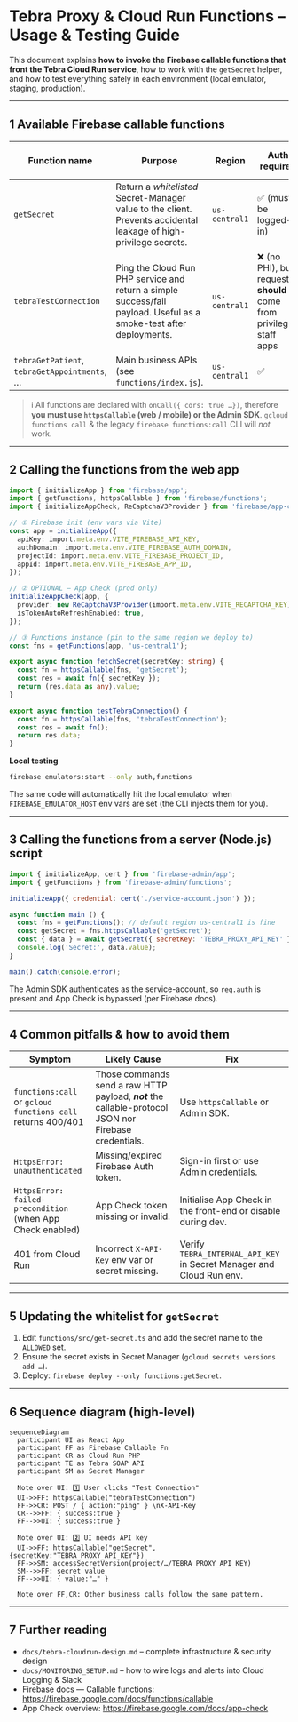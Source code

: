 # Tebra Proxy & Cloud Run Functions – Usage & Testing Guide

This document explains **how to invoke the Firebase callable functions that front the Tebra Cloud Run service**, how to work with the `getSecret` helper, and how to test everything safely in each environment (local emulator, staging, production).

---
## 1  Available Firebase callable functions

| Function name | Purpose | Region | Auth required | App Check enforced |
|---------------|---------|--------|---------------|-------------------|
| `getSecret` | Return a _whitelisted_ Secret-Manager value to the client. Prevents accidental leakage of high-privilege secrets. | `us-central1` | ✅ (must be logged-in) | ✅ (can be disabled during local dev) |
| `tebraTestConnection` | Ping the Cloud Run PHP service and return a simple success/fail payload. Useful as a smoke-test after deployments. | `us-central1` | ❌ (no PHI), but requests **should** come from privileged staff apps |   |
| `tebraGetPatient`, `tebraGetAppointments`, … | Main business APIs (see `functions/index.js`). | `us-central1` | ✅ | ✅ |

> ℹ️  All functions are declared with `onCall({ cors: true …})`, therefore **you must use `httpsCallable` (web / mobile) or the Admin SDK**. `gcloud functions call` & the legacy `firebase functions:call` CLI will _not_ work.

---
## 2 Calling the functions from the web app

```ts
import { initializeApp } from 'firebase/app';
import { getFunctions, httpsCallable } from 'firebase/functions';
import { initializeAppCheck, ReCaptchaV3Provider } from 'firebase/app-check';

// ① Firebase init (env vars via Vite)
const app = initializeApp({
  apiKey: import.meta.env.VITE_FIREBASE_API_KEY,
  authDomain: import.meta.env.VITE_FIREBASE_AUTH_DOMAIN,
  projectId: import.meta.env.VITE_FIREBASE_PROJECT_ID,
  appId: import.meta.env.VITE_FIREBASE_APP_ID,
});

// ② OPTIONAL — App Check (prod only)
initializeAppCheck(app, {
  provider: new ReCaptchaV3Provider(import.meta.env.VITE_RECAPTCHA_KEY),
  isTokenAutoRefreshEnabled: true,
});

// ③ Functions instance (pin to the same region we deploy to)
const fns = getFunctions(app, 'us-central1');

export async function fetchSecret(secretKey: string) {
  const fn = httpsCallable(fns, 'getSecret');
  const res = await fn({ secretKey });
  return (res.data as any).value;
}

export async function testTebraConnection() {
  const fn = httpsCallable(fns, 'tebraTestConnection');
  const res = await fn();
  return res.data;
}
```

**Local testing**  
```bash
firebase emulators:start --only auth,functions
```
The same code will automatically hit the local emulator when `FIREBASE_EMULATOR_HOST` env vars are set (the CLI injects them for you).

---
## 3 Calling the functions from a server (Node.js) script

```js
import { initializeApp, cert } from 'firebase-admin/app';
import { getFunctions } from 'firebase-admin/functions';

initializeApp({ credential: cert('./service-account.json') });

async function main () {
  const fns = getFunctions(); // default region us-central1 is fine
  const getSecret = fns.httpsCallable('getSecret');
  const { data } = await getSecret({ secretKey: 'TEBRA_PROXY_API_KEY' });
  console.log('Secret:', data.value);
}

main().catch(console.error);
```
The Admin SDK authenticates as the service-account, so `req.auth` is present and App Check is bypassed (per Firebase docs).

---
## 4 Common pitfalls & how to avoid them

| Symptom | Likely Cause | Fix |
|---------|--------------|-----|
| `functions:call` or `gcloud functions call` returns 400/401 | Those commands send a raw HTTP payload, **_not_** the callable-protocol JSON nor Firebase credentials. | Use `httpsCallable` or Admin SDK. |
| `HttpsError: unauthenticated` | Missing/expired Firebase Auth token. | Sign-in first or use Admin credentials. |
| `HttpsError: failed-precondition` (when App Check enabled) | App Check token missing or invalid. | Initialise App Check in the front-end or disable during dev. |
| 401 from Cloud Run | Incorrect `X-API-Key` env var or secret missing. | Verify `TEBRA_INTERNAL_API_KEY` in Secret Manager and Cloud Run env. |

---
## 5 Updating the whitelist for `getSecret`

1. Edit `functions/src/get-secret.ts` and add the secret name to the `ALLOWED` set.  
2. Ensure the secret exists in Secret Manager (`gcloud secrets versions add …`).  
3. Deploy: `firebase deploy --only functions:getSecret`.

---
## 6 Sequence diagram (high-level)

```mermaid
sequenceDiagram
  participant UI as React App
  participant FF as Firebase Callable Fn
  participant CR as Cloud Run PHP
  participant TE as Tebra SOAP API
  participant SM as Secret Manager

  Note over UI: 1️⃣ User clicks "Test Connection"
  UI->>FF: httpsCallable("tebraTestConnection")
  FF->>CR: POST / { action:"ping" } \nX-API-Key
  CR-->>FF: { success:true }
  FF-->>UI: { success:true }

  Note over UI: 2️⃣ UI needs API key
  UI->>FF: httpsCallable("getSecret", {secretKey:"TEBRA_PROXY_API_KEY"})
  FF->>SM: accessSecretVersion(project/…/TEBRA_PROXY_API_KEY)
  SM-->>FF: secret value
  FF-->>UI: { value:"…" }

  Note over FF,CR: Other business calls follow the same pattern.
```

---
## 7 Further reading

* `docs/tebra-cloudrun-design.md` – complete infrastructure & security design
* `docs/MONITORING_SETUP.md` – how to wire logs and alerts into Cloud Logging & Slack
* Firebase docs — Callable functions: <https://firebase.google.com/docs/functions/callable>
* App Check overview: <https://firebase.google.com/docs/app-check> 